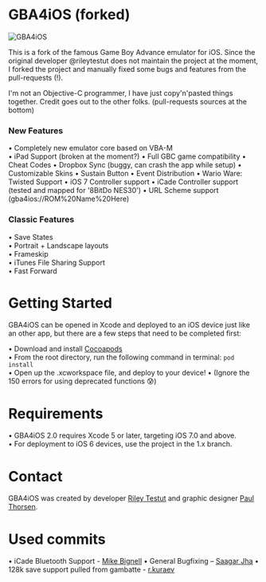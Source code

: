 GBA4iOS (forked)
===========

![GBA4iOS](http://gba4iosapp.com/images/download/gba4ios2_devices.png)

This is a fork of the famous Game Boy Advance emulator for iOS.
Since the original developer @rileytestut does not maintain the project at the moment, I forked the project and manually fixed some bugs and features from the pull-requests (!).

I'm not an Objective-C programmer, I have just copy'n'pasted things together.
Credit goes out to the other folks. (pull-requests sources at the bottom)

### New Features ###

• Completely new emulator core based on VBA-M  
• iPad Support (broken at the moment?)
• Full GBC game compatibility
• Cheat Codes
• Dropbox Sync (buggy, can crash the app while setup)
• Customizable Skins
• Sustain Button
• Event Distribution
• Wario Ware: Twisted Support
• iOS 7 Controller support
• iCade Controller support (tested and mapped for '8BitDo NES30')
• URL Scheme support (gba4ios://ROM%20Name%20Here)

### Classic Features ###

• Save States  
• Portrait + Landscape layouts  
• Frameskip  
• iTunes File Sharing Support  
• Fast Forward  

Getting Started
=============

GBA4iOS can be opened in Xcode and deployed to an iOS device just like an other app, but there are a few steps that need to be completed first:

• Download and install [Cocoapods](http://cocoapods.org/)  
• From the root directory, run the following command in terminal:
`pod install`  
• Open up the .xcworkspace file, and deploy to your device!
• (Ignore the 150 errors for using deprecated functions 😰)

Requirements
=============

• GBA4iOS 2.0 requires Xcode 5 or later, targeting iOS 7.0 and above.  
• For deployment to iOS 6 devices, use the project in the 1.x branch.

Contact
========

GBA4iOS was created by developer [Riley Testut](http://twitter.com/rileytestut) and graphic designer [Paul Thorsen](http://twitter.com/pau1thor).

Used commits
=============

• iCade Bluetooth Support - [Mike Bignell](https://bitbucket.org/mikezs/gba4ios/commits/a1bfba5c1e939b0681a927a6c704bc88c5751edc?at=master)
• General Bugfixing – [Saagar Jha](https://bitbucket.org/saagarjha/gba4ios/commits/e30bebc8f3385498f167290ded608993db0d4714?at=master)
• 128k save support pulled from gambatte - [r.kuraev](https://bitbucket.org/naorunaoru/gba4ios/commits/c0ac55903afdb8d681e8331fa6ca12e5caacdb14?at=master)
